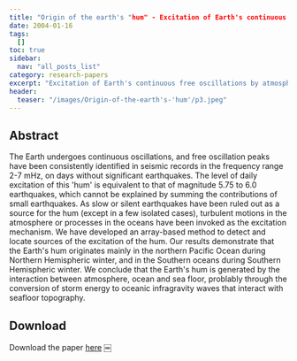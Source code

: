 ```yaml
---
title: "Origin of the earth's "hum" - Excitation of Earth's continuous free oscillations by atmosphere-ocean-seafloor coupling"
date: 2004-01-16
tags:
  []
toc: true
sidebar:
  nav: "all_posts_list"
category: research-papers
excerpt: "Excitation of Earth's continuous free oscillations by atmosphere-ocean-seafloor coupling"
header:
  teaser: "/images/Origin-of-the-earth's-'hum'/p3.jpeg"
---
```


## Abstract 
The Earth undergoes continuous oscillations, and free oscillation peaks have been consistently identified in seismic records in the frequency range 2-7 mHz, on days without significant earthquakes. The level of daily excitation of this 'hum' is equivalent to that of magnitude 5.75 to 6.0 earthquakes, which cannot be explained by summing the contributions of small earthquakes. As slow or silent earthquakes have been ruled out as a source for the hum (except in a few isolated cases), turbulent motions in the atmosphere or processes in the oceans have been invoked as the excitation mechanism. We have developed an array-based method to detect and locate sources of the excitation of the hum. Our results demonstrate that the Earth's hum originates mainly in the northern Pacific Ocean during Northern Hemispheric winter, and in the Southern oceans during Southern Hemispheric winter. We conclude that the Earth's hum is generated by the interaction between atmosphere, ocean and sea floor, problably through the conversion of storm energy to oceanic infragravity waves that interact with seafloor topography.

## Download
Download the paper <a href="https://www.nature.com/articles/nature02942" class="btn btn--success">here</a>
￼
